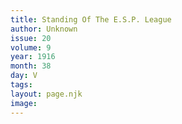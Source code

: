 ```yaml
---
title: Standing Of The E.S.P. League
author: Unknown
issue: 20
volume: 9
year: 1916
month: 38
day: V
tags:
layout: page.njk
image:
---
```


